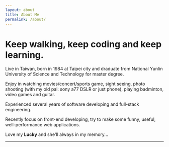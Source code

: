 ```yaml
---
layout: about
title: About Me
permalink: /about/
---
```


<!-- Text can be **bold**, _italic_, or ~~strikethrough~~.

[Link to another page](./another-page.html).

There should be whitespace between paragraphs.

There should be whitespace between paragraphs. We recommend including a README, or a file with information about your project. -->

# Keep walking, keep coding and keep learning.

Live in Taiwan, born in 1984 at Taipei city and
draduate from National Yunlin University of Science and Technology
for master degree.

Enjoy in watching movies/concert/sports game,
sight seeing, photo shooting (with my old pal: sony a77 DSLR or just phone), playing badminton, video games and guitar.

Experienced several years of software developing and full-stack engineering.

Recently focus on front-end developing,
try to make some funny, useful, well-performance web applications.

Love my **Lucky** and she'll always in my memory...

---
